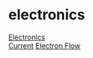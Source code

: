 # electronics
[Electronics](https://images.app.goo.gl/EvudoAAfaN19scDLA) <br>
[Current](https://learn.sparkfun.com/tutorials/voltage-current-resistance-and-ohms-law/current)
[Electron Flow](https://cdn.sparkfun.com/assets/a/0/9/4/0/51a52b62ce395f2f25000001.gif)
